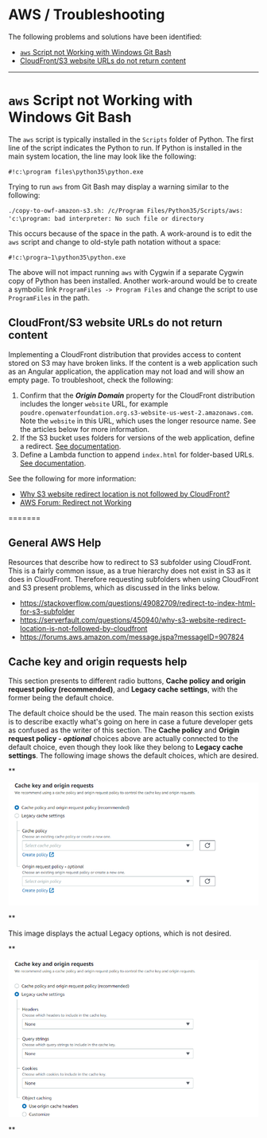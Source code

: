 # AWS / Troubleshooting

The following problems and solutions have been identified:

* [`aws` Script not Working with Windows Git Bash](#aws-script-not-working-with-windows-git-bash)
* [CloudFront/S3 website URLs do not return content](#cloudfronts3-website-urls-do-not-return-content)

-------

# `aws` Script not Working with Windows Git Bash ##

The `aws` script is typically installed in the `Scripts` folder of Python.
The first line of the script indicates the Python to run.
If Python is installed in the main system location, the line may look like the following:

```
#!c:\program files\python35\python.exe
```

Trying to run `aws` from Git Bash may display a warning similar to the following:

```
./copy-to-owf-amazon-s3.sh: /c/Program Files/Python35/Scripts/aws: 'c:\program: bad interpreter: No such file or directory
```

This occurs because of the space in the path.  A work-around is to edit the `aws` script and change to old-style path notation without a space:
```
#!c:\progra~1\python35\python.exe
```

The above will not impact running `aws` with Cygwin if a separate Cygwin copy of Python has been installed.
Another work-around would be to create a symbolic link `ProgramFiles -> Program Files` and change the script to use `ProgramFiles` in the path.

## CloudFront/S3 website URLs do not return content ##

Implementing a CloudFront distribution that provides access to content stored on S3 may have broken links.
If the content is a web application such as an Angular application, the application may not load and will show an empty page.
To troubleshoot, check the following:

1. Confirm that the ***Origin Domain*** property for the CloudFront distribution includes the longer `website` URL,
for example `poudre.openwaterfoundation.org.s3-website-us-west-2.amazonaws.com`.
Note the `website` in this URL, which uses the longer resource name.
See the articles below for more information.
2. If the S3 bucket uses folders for versions of the web application, define a redirect.  [See documentation](../website/s3/redirect.md).
3. Define a Lambda function to append `index.html` for folder-based URLs.  [See documentation](../website/cloudfront/append-index.md).

See the following for more information:

* [Why S3 website redirect location is not followed by CloudFront?](https://serverfault.com/questions/450940/why-s3-website-redirect-location-is-not-followed-by-cloudfront)
* [AWS Forum: Redirect not Working](https://forums.aws.amazon.com/message.jspa?messageID=907824)

=======

## General AWS Help ##

Resources that describe how to redirect to S3 subfolder using CloudFront. This is a fairly common
issue, as a true hierarchy does not exist in S3 as it does in CloudFront. Therefore requesting
subfolders when using CloudFront and S3 present problems, which as discussed in the links below.

* https://stackoverflow.com/questions/49082709/redirect-to-index-html-for-s3-subfolder
* https://serverfault.com/questions/450940/why-s3-website-redirect-location-is-not-followed-by-cloudfront
* https://forums.aws.amazon.com/message.jspa?messageID=907824

## Cache key and origin requests help ##

This section presents to different radio buttons, **Cache policy and origin request policy (recommended)**,
and **Legacy cache settings**, with the former being the default choice.

The default choice should be the used. The main reason this section exists is to describe exactly
what's going on here in case a future developer gets as confused as the writer of this section.
The **Cache policy** and **Origin request policy - *optional***
choices above are actually connected to the default choice, even though they look
like they belong to **Legacy cache settings**. The following image shows the default choices,
which are desired.

**<p style="text-align: center;">
![cloudfront-1](images/cloudfront-cache-key-default.png)
</p>**

This image displays the actual Legacy options, which is not desired.

**<p style="text-align: center;">
![cloudfront-1](images/cloudfront-cache-key-legacy.png)
</p>**

